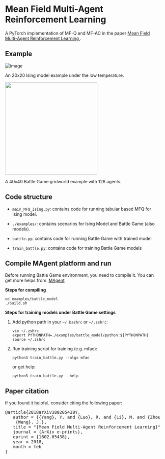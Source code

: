 # Mean Field Multi-Agent Reinforcement Learning 

A PyTorch implementation of MF-Q and MF-AC in the paper [Mean Field Multi-Agent Reinforcement Learning ](https://arxiv.org/pdf/1802.05438.pdf).

## Example

![image](https://github.com/mlii/mfrl/blob/master/resources/line.gif)
 
 An 20x20 Ising model example under the low temperature.

<img src="https://github.com/mlii/mfrl/blob/master/resources/battle.gif" width='300' height='300'/>

 A 40x40 Battle Game gridworld example with 128 agents.
 
## Code structure

- `main_MFQ_Ising.py`: contains code for running tabular based MFQ for Ising model.

- `./examples/`: contains scenarios for Ising Model and Battle Game (also models).

- `battle.py`: contains code for running Battle Game with trained model

- `train_battle.py`: contains code for training Battle Game models

## Compile MAgent platform and run

Before running Battle Game environment, you need to compile it. You can get more helps from: [MAgent](https://github.com/geek-ai/MAgent)

**Steps for compiling**

```shell
cd examples/battle_model
./build.sh
```

**Steps for training models under Battle Game settings**

1. Add python path in your `~/.bashrc` or `~/.zshrc`:

    ```shell
    vim ~/.zshrc
    export PYTHONPATH=./examples/battle_model/python:${PYTHONPATH}
    source ~/.zshrc
    ```

2. Run training script for training (e.g. mfac):

    ```shell
    python3 train_battle.py --algo mfac
    ```

    or get help:

    ```shell
    python3 train_battle.py --help
    ```


## Paper citation

If you found it helpful, consider citing the following paper:

<pre>
@article{2018arXiv180205438Y,
   author = {{Yang}, Y. and {Luo}, R. and {Li}, M. and {Zhou}, M. and {Zhang}, W. and 
	{Wang}, J.},
   title = "{Mean Field Multi-Agent Reinforcement Learning}",
   journal = {ArXiv e-prints},
   eprint = {1802.05438},
   year = 2018,
   month = feb
}
</pre>
